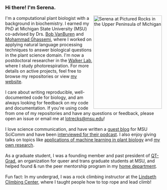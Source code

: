 ### Hi there! I'm Serena.

<img align="right" width=220 height=300 src="https://user-images.githubusercontent.com/41377532/132718603-57309568-57eb-483c-84ce-54df33439e51.jpg" alt="Serena at Pictured Rocks in the Upper Peninsula of Michigan" >

I'm a computational plant biologist with a background in biochemistry. I earned my PhD at Michigan State University (MSU) co-advised by Drs. [Bob VanBuren](https://www.canr.msu.edu/people/dr_robert_vanburen) and [Mohammad Ghassemi](https://www.egr.msu.edu/people/profile/ghassem3), where I worked on applying natural language processing techniques to answer biological questions in the plant science domain. I'm now a postdoctoral researcher in the [Walker Lab](https://berkleywalker.org/), where I study photorespiration. For more details on active projects, feel free to browse my repositories or view [my website](https://serenalotreck.github.io/projects/).
<br>
<br>
I care about writing reproducible, well-documented code for biology, and am always looking for feedback on my code and documentation. If you're using code from one of my repositories and have any questions or feedback, please open an issue or email me at lotrecks@msu.edu!
<br>
<br>
I love science communication, and have written a [guest blog](https://www.msuscicomm.org/post/knowledge-graphs) for MSU SciComm and have been [interviewed for their podcast](https://impact89fm.org/109142/podcasts/the-sci-files-02-20-2022-serena-lotreck-automated-hypothesis-generation-for-the-plant-sciences/). I also enjoy giving talks on topics like [applications of machine learning in plant biology](https://mediaspace.msu.edu/media/Intro+to+ML+-+GLBRC+Annual+Science+Meeting/1_w6nw7tt8) and [my own research](https://www.youtube.com/watch?v=S0UHH462mvk&t=2985s). 
<br>
<br>
As a graduate student, I was a founding member and past president of [QT-Grad](https://cogs.msu.edu/2021/03/attention-graduate-students-new-gso-qt-grad/), an organization for queer and trans graduate students at MSU, and helped found & run the peer mentorship program in my [home department](https://www.google.com/url?sa=t&rct=j&q=&esrc=s&source=web&cd=&cad=rja&uact=8&ved=2ahUKEwiQ7q71m_LyAhUhneAKHeQhB0cQFnoECA0QAw&url=https%3A%2F%2Fplantbiology.natsci.msu.edu%2F&usg=AOvVaw2FcsY1UX2rMQ5O212-wHJ6). 
<br>
<br>
Fun fact: In my undergrad, I was a rock climbing instructor at the [Lindseth Climbing Center](https://scl.cornell.edu/coe/lindseth-climbing-center), where I taught people how to top rope and lead climb!
